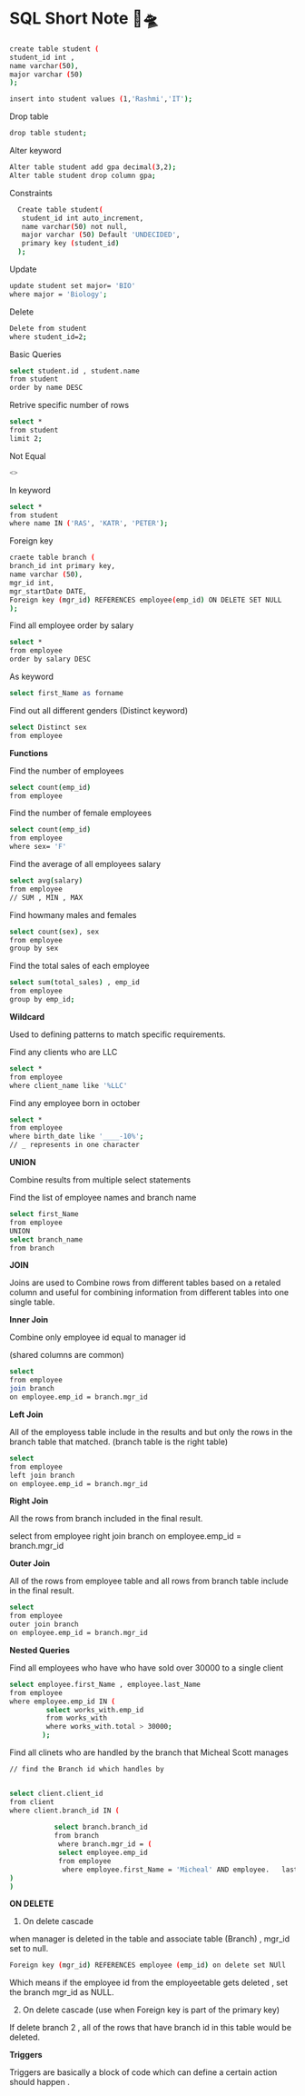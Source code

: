 # SQL Short Note 💚🛸
```bash
create table student (
student_id int ,
name varchar(50),
major varchar (50)
);

```
```bash
insert into student values (1,'Rashmi','IT');

```
Drop table
```bash
drop table student;
```
Alter keyword
```bash
Alter table student add gpa decimal(3,2);
Alter table student drop column gpa;
```
Constraints
```bash
  Create table student(
   student_id int auto_increment,
   name varchar(50) not null,
   major varchar (50) Default 'UNDECIDED',
   primary key (student_id)
  );
```
Update
```bash
update student set major= 'BIO'
where major = 'Biology';
```
Delete
```bash
Delete from student 
where student_id=2;
```
Basic Queries
```bash
select student.id , student.name
from student
order by name DESC
```
Retrive specific number of rows
```bash
select *
from student
limit 2;
```
Not Equal
```bash
<>
```
In keyword
```bash
select *
from student
where name IN ('RAS', 'KATR', 'PETER');
```
Foreign key
```bash
craete table branch (
branch_id int primary key,
name varchar (50),
mgr_id int,
mgr_startDate DATE,
Foreign key (mgr_id) REFERENCES employee(emp_id) ON DELETE SET NULL
);
```
Find all employee order by salary
```bash
select *
from employee
order by salary DESC
```
As keyword
```bash
select first_Name as forname
```
Find out all different genders (Distinct keyword)
```bash
select Distinct sex
from employee
```
**Functions**

Find the number of employees
```bash
select count(emp_id)
from employee
```
Find the number of female employees
```bash
select count(emp_id)
from employee
where sex= 'F'
```
Find the average of all employees salary
```bash
select avg(salary)
from employee
// SUM , MIN , MAX

```

Find howmany males and females
```bash
select count(sex), sex
from employee
group by sex
```
Find the total sales of each employee
```bash
select sum(total_sales) , emp_id
from employee
group by emp_id;
```

**Wildcard**

Used to defining patterns to match specific requirements.

Find any clients who are LLC
```bash
select *
from employee
where client_name like '%LLC'
```
Find any employee born in october
```bash
select *
from employee 
where birth_date like '____-10%';
// _ represents in one character
```
**UNION**

Combine results from multiple select statements

Find the list of employee names and branch name
```bash
select first_Name
from employee
UNION
select branch_name
from branch
```
**JOIN**

Joins are used to Combine rows from different tables based on a retaled column and useful for combining information from different tables into one single table.

**Inner Join**

Combine only employee id equal to manager id

(shared columns are common)

```bash
select 
from employee
join branch
on employee.emp_id = branch.mgr_id
```

**Left Join**

All of the employess table include in the results and but only the rows in the branch table that matched. (branch table is the right table)

```bash
select
from employee
left join branch
on employee.emp_id = branch.mgr_id
```
**Right Join**

All the rows from branch included in the final result. 

select
from employee
right join branch
on employee.emp_id = branch.mgr_id

**Outer Join**

All of the rows from employee table and all rows from branch table include in the final result.

```bash
select 
from employee
outer join branch
on employee.emp_id = branch.mgr_id
```

**Nested Queries**

Find all employees who have who have sold over 30000 to a single client

```bash
select employee.first_Name , employee.last_Name
from employee
where employee.emp_id IN (
         select works_with.emp_id
         from works_with
         where works_with.total > 30000;
        );

```

Find all clinets who are handled by the branch that Micheal Scott manages

```bash
// find the Branch id which handles by 


select client.client_id
from client
where client.branch_id IN (
   
           select branch.branch_id
           from branch
            where branch.mgr_id = (
            select employee.emp_id
            from employee 
             where employee.first_Name = 'Micheal' AND employee.   last_Name='Scott'
)
)

```
**ON DELETE**
1. On delete cascade

when manager is deleted in the table and associate table (Branch) , mgr_id set to null. 

```bash
Foreign key (mgr_id) REFERENCES employee (emp_id) on delete set NUll

```

Which means if the employee id from the employeetable gets deleted , set the branch mgr_id as NULL. 


2. On delete cascade (use when Foreign key is part of the primary key) 

If delete branch 2 , all of the rows that have branch id in this table would be deleted. 

**Triggers**

Triggers are basically a block of code which can define a certain action should happen .

